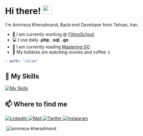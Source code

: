 # Hi there! <img src="https://github.com/TheDudeThatCode/TheDudeThatCode/blob/master/Assets/Hi.gif" width="29px">

I'm Amirreza Kheradmand, Back-end Developer from Tehran, Iran.

- 🏦  I am currently working @ [FilimoSchool](https://filimo.school)
- 💻  I use daily **.php**, **.sql**, **.go**
- 📖  I am currently reading [Mastering GO](https://www.amazon.com/Mastering-Go-professional-utilities-concurrent/dp/1801079315)
- 🤔  My hobbies are watching movies and coffee :)

```yaml
- work: "salam"
```


## 🔧 My Skills
[![My Skills](https://skillicons.dev/icons?i=html,css,php,laravel,symfony,go,mysql,redis,git,docker,nginx,jquery,linux,postgres&perline=12)](https://skillicons.dev)

## 📫 Where to find me
<p>
  <a href="https://www.linkedin.com/in/amirreza-khmd/" target="_blank">
    <img alt="LinkedIn" src="https://img.shields.io/badge/linkedin-%230077B5.svg?&style=for-the-badge&logo=linkedin&logoColor=white" />
  </a>
  <a href="mailto:amir.rezakheradmand.2017@gmail.com" target="_blank">
    <img alt="Mail" src="https://img.shields.io/badge/mail-%2312100E.svg?&style=for-the-badge&logo=gmail&logoColor=white" />
  </a>
  <a href="https://twitter.com/_j3yz" target="_blank">
    <img alt="Twitter" src="https://img.shields.io/badge/twitter-%231DA1F2.svg?&style=for-the-badge&logo=twitter&logoColor=white" />
  </a>
  <a href="https://www.instagram.com/_j3yz/" target="_blank">
    <img alt="Instagram" src="https://img.shields.io/badge/Instagram-E4405F?style=for-the-badge&logo=instagram&logoColor=white" />
  </a>
  
</p>



<p>&nbsp;<img align="center" src="http://github-profile-summary-cards.vercel.app/api/cards/profile-details?username=j3yzz&theme=github_dark" alt="amirreza-kheradmand" /></p>

